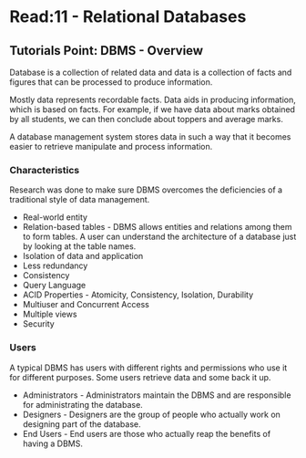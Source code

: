 # Read:11 - Relational Databases

## Tutorials Point: DBMS - Overview

Database is a collection of related data and data is a collection of facts and figures that can be processed to produce information.

Mostly data represents recordable facts. Data aids in producing information, which is based on facts. For example, if we have data about marks obtained by all students, we can then conclude about toppers and average marks.

A database management system stores data in such a way that it becomes easier to retrieve manipulate and process information.

### Characteristics
Research was done to make sure DBMS overcomes the deficiencies of a traditional style of data management.
- Real-world entity
- Relation-based tables - DBMS allows entities and relations among them to form tables. A user can understand the architecture of a database just by looking at the table names.
- Isolation of data and application
- Less redundancy
- Consistency
- Query Language
- ACID Properties - Atomicity, Consistency, Isolation, Durability
- Multiuser and Concurrent Access
- Multiple views
- Security

### Users
A typical DBMS has users with different rights and permissions who use it for different purposes. Some users retrieve data and some back it up.

- Administrators - Administrators maintain the DBMS and are responsible for administrating the database.
- Designers - Designers are the group of people who actually work on designing part of the database.
- End Users - End users are those who actually reap the benefits of having a DBMS.